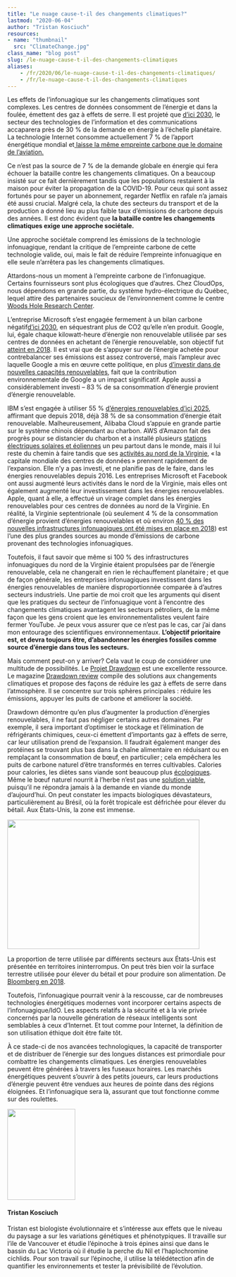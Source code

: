 ```yaml
---
title: "Le nuage cause-t-il des changements climatiques?"
lastmod: "2020-06-04"
author: "Tristan Kosciuch"
resources:
- name: "thumbnail"
  src: "ClimateChange.jpg"
class_name: "blog post"
slug: /le-nuage-cause-t-il-des-changements-climatiques
aliases:
    - /fr/2020/06/le-nuage-cause-t-il-des-changements-climatiques/
    - /fr/le-nuage-cause-t-il-des-changements-climatiques
---
```


<p>Les effets de l’infonuagique sur les changements climatiques sont complexes. Les centres de données consomment de l’énergie et dans la foulée, émettent des gaz à effets de serre. Il est projeté que <a href="https://www.nature.com/articles/d41586-018-06610-y">d’ici 2030</a>, le secteur des technologies de l’information et des communications accaparera près de 30&nbsp;% de la demande en énergie à l’échelle planétaire. La technologie Internet consomme actuellement 7&nbsp;% de l’apport énergétique mondial et<a href="https://www.computerworld.com/article/3431148/why-data-centres-are-the-new-frontier-in-the-fight-against-climate-change.html"> laisse la même empreinte carbone que le domaine de l’aviation.</a></p><p>Ce n’est pas la source de 7&nbsp;% de la demande globale en énergie qui fera échouer la bataille contre les changements climatiques. On a beaucoup insisté sur ce fait dernièrement tandis que les populations restaient à la maison pour éviter la propagation de la COVID-19. Pour ceux qui sont assez fortunés pour se payer un abonnement, regarder Netflix en rafale n’a jamais été aussi crucial. Malgré cela, la chute des secteurs du transport et de la production a donné lieu au plus faible taux d’émissions de carbone depuis des années. Il est donc évident que <strong>la bataille contre les changements climatiques exige une approche sociétale.</strong>&nbsp;</p><p>Une approche sociétale comprend les émissions de la technologie infonuagique, rendant la critique de l’empreinte carbone de cette technologie valide, oui, mais le fait de réduire l’empreinte infonuagique en elle seule n’arrêtera pas les changements climatiques.</p><p>Attardons-nous un moment à l’empreinte carbone de l’infonuagique. Certains fournisseurs sont plus écologiques que d’autres. Chez CloudOps, nous dépendons en grande partie, du système hydro-électrique du Québec, lequel attire des partenaires soucieux de l’environnement comme le centre <a href="https://whrc.org/">Woods Hole Research Center</a>.&nbsp;</p><p>L’entreprise Microsoft s’est engagée fermement à un bilan carbone négatif<a href="https://blogs.microsoft.com/blog/2020/01/16/microsoft-will-be-carbon-negative-by-2030/">d’ici 2030</a>, en séquestrant plus de CO2 qu’elle n’en produit. Google, lui, égale chaque kilowatt-heure d’énergie non renouvelable utilisée par ses centres de données en achetant de l’énergie renouvelable, son objectif fut <a href="https://blog.google/topics/environment/meeting-our-match-buying-100-percent-renewable-energy/">atteint en 2018</a>. Il est vrai que de s’appuyer sur de l’énergie achetée pour contrebalancer ses émissions est assez controversé, mais l’ampleur avec laquelle Google a mis en œuvre cette politique, en plus <a href="https://www.forbes.com/sites/ilkerkoksal/2019/10/02/a-massive-investment-google-announces-18-new-renewable-energy-deals/#58355a295024">d’investir dans de nouvelles capacités renouvelables</a>, fait que la contribution environnementale de Google a un impact significatif. Apple aussi a considérablement investi – 83&nbsp;% de sa consommation d’énergie provient d’énergie renouvelable.&nbsp;</p><p>IBM s’est engagée à utiliser 55&nbsp;% <a href="https://www.ibm.com/ibm/environment/climate/renewable_energy.shtml">d’énergies renouvelables d’ici 2025</a>, affirmant que depuis 2018, déjà 38&nbsp;% de sa consommation d’énergie était renouvelable. Malheureusement, Alibaba Cloud s’appuie en grande partie sur le système chinois dépendant au charbon. AWS d’Amazon fait des progrès pour se distancier du charbon et a installé plusieurs <a href="https://aws.amazon.com/about-aws/sustainability/sustainability-timeline/">stations électriques solaires et éoliennes</a> un peu partout dans le monde, mais il lui reste du chemin à faire tandis que ses <a href="https://www.greenpeace.org/usa/news/greenpeace-finds-amazon-breaking-commitment-to-power-cloud-with-100-renewable-energy/">activités au nord de la Virginie</a>, «&thinsp;la capitale mondiale des centres de données&thinsp;» prennent rapidement de l’expansion. Elle n’y a pas investi, et ne planifie pas de le faire, dans les énergies renouvelables depuis 2016. Les entreprises Microsoft et Facebook ont aussi augmenté leurs activités dans le nord de la Virginie, mais elles ont également augmenté leur investissement dans les énergies renouvelables. Apple, quant à elle, a effectué un virage complet dans les énergies renouvelables pour ces centres de données au nord de la Virginie. En réalité, la Virginie septentrionale (où seulement 4&nbsp;% de la consommation d’énergie provient d’énergies renouvelables et où environ <a href="https://www.us.jll.com/content/dam/jll-com/documents/pdf/research/americas/us/US-Data-Center-Outlook-2018.pdf">40&nbsp;% des nouvelles infrastructures infonuagiques ont été mises en place en 2018</a>) est l’une des plus grandes sources au monde d’émissions de carbone provenant des technologies infonuagiques.</p><p>Toutefois, il faut savoir que même si 100&nbsp;% des infrastructures infonuagiques du nord de la Virginie étaient propulsées par de l’énergie renouvelable, cela ne changerait en rien le réchauffement planétaire&thinsp;; et que de façon générale, les entreprises infonuagiques investissent dans les énergies renouvelables de manière disproportionnée comparée à d’autres secteurs industriels. Une partie de moi croit que les arguments qui disent que les pratiques du secteur de l’infonuagique vont à l’encontre des changements climatiques avantagent les secteurs pétroliers, de la même façon que les gens croient que les environnementalistes veulent faire fermer YouTube. Je peux vous assurer que ce n’est pas le cas, car j’ai dans mon entourage des scientifiques environnementaux. <strong>L’objectif prioritaire est, et devra toujours être, d’abandonner les énergies fossiles comme source d’énergie dans tous les secteurs.</strong></p><p>Mais comment peut-on y arriver? Cela vaut le coup de considérer une multitude de possibilités. Le <a href="https://drawdown.org/">Projet Drawdown</a> est une excellente ressource. Le magazine <a href="https://drawdown.org/sites/default/files/pdfs/Drawdown_Review_2020_march10.pdf">Drawdown review</a> compile des solutions aux changements climatiques et propose des façons de réduire les gaz à effets de serre dans l’atmosphère. Il se concentre sur trois sphères principales&nbsp;: réduire les émissions, appuyer les puits de carbone et améliorer la société.</p><p>Drawdown démontre qu’en plus d’augmenter la production d’énergies renouvelables, il ne faut pas négliger certains autres domaines. Par exemple, il sera important d’optimiser le stockage et l’élimination de réfrigérants chimiques, ceux-ci émettent d’importants gaz à effets de serre, car leur utilisation prend de l’expansion. Il faudrait également manger des protéines se trouvant plus bas dans la chaîne alimentaire en réduisant ou en remplaçant la consommation de bœuf, en particulier&thinsp;; cela empêchera les puits de carbone naturel d’être transformés en terres cultivables. Calories pour calories, les diètes sans viande sont beaucoup plus <a href="https://www.ncbi.nlm.nih.gov/pmc/articles/PMC5899434/">écologiques</a>. Même le bœuf naturel nourrit à l’herbe n’est pas une <a href="https://www.sciencedaily.com/releases/2017/10/171003111042.htm">solution viable</a>, puisqu’il ne répondra jamais à la demande en viande du monde d’aujourd’hui. On peut constater les impacts biologiques dévastateurs, particulièrement au Brésil, où la forêt tropicale est défrichée pour élever du bétail. Aux États-Unis, la zone est immense.</p>

<img src="/images/blog/post/USAMAP.png" alt="" class="wp-image-10479" width="436" height="293"><p>La proportion de terre utilisée par différents secteurs aux États-Unis est présentée en territoires ininterrompus. On peut très bien voir la surface terrestre utilisée pour élever du bétail et pour produire son alimentation. De <a href="https://www.bloomberg.com/graphics/2018-us-land-use/">Bloomberg en 2018</a>.</p><p>Toutefois, l’infonuagique pourrait venir à la rescousse, car de nombreuses technologies énergétiques modernes vont incorporer certains aspects de l’infonuagique/IdO. Les aspects relatifs à la sécurité et à la vie privée concernés par la nouvelle génération de réseaux intelligents sont semblables à ceux d’Internet. Et tout comme pour Internet, la définition de son utilisation éthique doit être faite tôt.</p><p>À ce stade-ci de nos avancées technologiques, la capacité de transporter et de distribuer de l’énergie sur des longues distances est primordiale pour combattre les changements climatiques. Les énergies renouvelables peuvent être générées à travers les fuseaux horaires. Les marchés énergétiques peuvent s’ouvrir à des petits joueurs, car leurs productions d’énergie peuvent être vendues aux heures de pointe dans des régions éloignées. Et l’infonuagique sera là, assurant que tout fonctionne comme sur des roulettes.</p>
<img src="/images/blog/post/tristan.jpg" alt="" class="wp-image-10170" width="154" height="206"><h4>Tristan Kosciuch</h4><p>Tristan est biologiste évolutionnaire et s’intéresse aux effets que le niveau du paysage a sur les variations génétiques et phénotypiques. Il travaille sur l’ile de Vancouver et étudie l’épinoche à trois épines ainsi que dans le bassin du Lac Victoria où il étudie la perche du Nil et l’haplochromine cichlids. Pour son travail sur l’épinoche, il utilise la télédétection afin de quantifier les environnements et tester la prévisibilité de l’évolution.</p><p>&nbsp;<br> &nbsp;</p>
